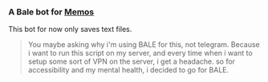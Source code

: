 ### A Bale bot for [Memos](https://www.usememos.com/)
This bot for now only saves text files.

> You maybe asking why i'm using BALE for this, not telegram. Because i want to run this script on my server, and every time when i want to setup some sort of VPN on the server, i get a headache. so for accessibility and my mental health, i decided to go for BALE.
